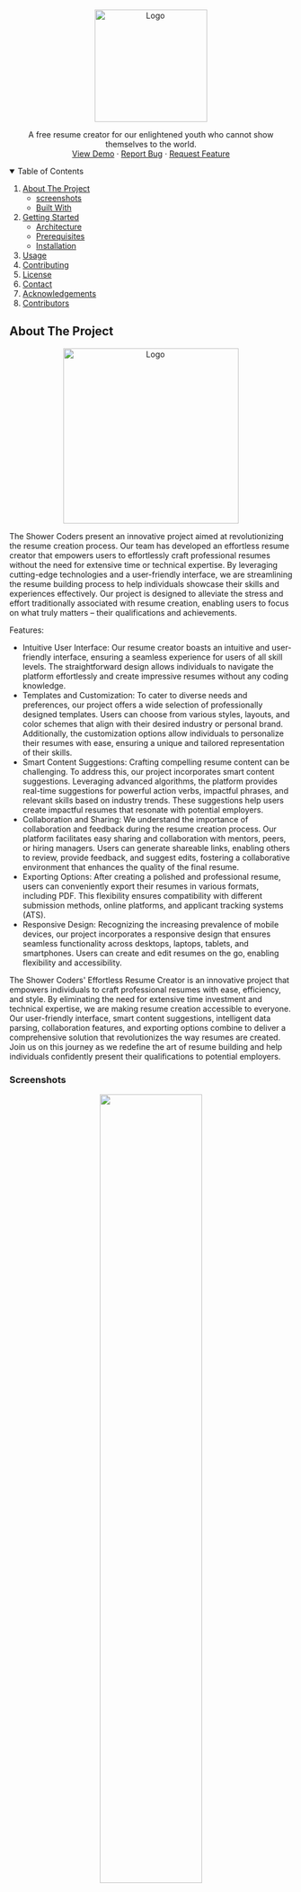 <!-- PROJECT LOGO -->
<br />
<p align="center">
  <a href="https://cvgenius.app">
    <img src="https://github.com/The-Shower-Coders/CVGenius/assets/77299279/000a5a2d-e0d5-4644-9838-018cef8ce257" alt="Logo" width="200px" >
  </a>

  <p align="center">
 A free resume creator for our enlightened youth who cannot show themselves to the world.
    <br />
    <a href="https://cvgenius.app">View Demo</a>
    ·
    <a href="https://github.com/The-Shower-Coders/CVGenius/issues">Report Bug</a>
    ·
    <a href="https://github.com/The-Shower-Coders/CVGenius/issues">Request Feature</a>
  </p>
</p>

<!-- TABLE OF CONTENTS -->
<details open="open">
  <summary>Table of Contents</summary>
  <ol>
    <li>
      <a href="#about-the-project">About The Project</a>
      <ul>
        <li><a href="#screenshots">screenshots</a></li>
        <li><a href="#built-with">Built With</a></li>
      </ul>
    </li>
    <li>
      <a href="#getting-started">Getting Started</a>
      <ul>
        <li><a href="#architecture">Architecture</a></li>
        <li><a href="#prerequisites">Prerequisites</a></li>
        <li><a href="#installation">Installation</a></li>
      </ul>
    </li>
    <li><a href="#usage">Usage</a></li>
    <li><a href="#contributing">Contributing</a></li>
    <li><a href="#license">License</a></li>
    <li><a href="#contact">Contact</a></li>
    <li><a href="#acknowledgements">Acknowledgements</a></li>
    <li><a href="#contributors">Contributors</a></li>
  </ol>
</details>

<!-- ABOUT THE PROJECT -->

## About The Project

<p align="center">
  <a href="https://cvgenius.app">
    <img src="https://github.com/The-Shower-Coders/CVGenius/assets/77299279/000a5a2d-e0d5-4644-9838-018cef8ce257" alt="Logo" width="312" >
  </a>
</p>

The Shower Coders present an innovative project aimed at revolutionizing the resume creation process. Our team has developed an effortless resume creator that empowers users to effortlessly craft professional resumes without the need for extensive time or technical expertise. By leveraging cutting-edge technologies and a user-friendly interface, we are streamlining the resume building process to help individuals showcase their skills and experiences effectively. Our project is designed to alleviate the stress and effort traditionally associated with resume creation, enabling users to focus on what truly matters – their qualifications and achievements.

Features:

-   Intuitive User Interface:
    Our resume creator boasts an intuitive and user-friendly interface, ensuring a seamless experience for users of all skill levels. The straightforward design allows individuals to navigate the platform effortlessly and create impressive resumes without any coding knowledge.
-   Templates and Customization:
    To cater to diverse needs and preferences, our project offers a wide selection of professionally designed templates. Users can choose from various styles, layouts, and color schemes that align with their desired industry or personal brand. Additionally, the customization options allow individuals to personalize their resumes with ease, ensuring a unique and tailored representation of their skills.
-   Smart Content Suggestions:
    Crafting compelling resume content can be challenging. To address this, our project incorporates smart content suggestions. Leveraging advanced algorithms, the platform provides real-time suggestions for powerful action verbs, impactful phrases, and relevant skills based on industry trends. These suggestions help users create impactful resumes that resonate with potential employers.
-   Collaboration and Sharing:
    We understand the importance of collaboration and feedback during the resume creation process. Our platform facilitates easy sharing and collaboration with mentors, peers, or hiring managers. Users can generate shareable links, enabling others to review, provide feedback, and suggest edits, fostering a collaborative environment that enhances the quality of the final resume.
-   Exporting Options:
    After creating a polished and professional resume, users can conveniently export their resumes in various formats, including PDF. This flexibility ensures compatibility with different submission methods, online platforms, and applicant tracking systems (ATS).
-   Responsive Design:
    Recognizing the increasing prevalence of mobile devices, our project incorporates a responsive design that ensures seamless functionality across desktops, laptops, tablets, and smartphones. Users can create and edit resumes on the go, enabling flexibility and accessibility.

The Shower Coders' Effortless Resume Creator is an innovative project that empowers individuals to craft professional resumes with ease, efficiency, and style. By eliminating the need for extensive time investment and technical expertise, we are making resume creation accessible to everyone. Our user-friendly interface, smart content suggestions, intelligent data parsing, collaboration features, and exporting options combine to deliver a comprehensive solution that revolutionizes the way resumes are created. Join us on this journey as we redefine the art of resume building and help individuals confidently present their qualifications to potential employers.

### Screenshots

<p align="center">
  <img src="https://github.com/The-Shower-Coders/CVGenius/assets/77299279/343cc602-288f-4ede-b026-acd0f96bff23" width="60%"></img>
</p>

### Built With

List of major frameworks used in building the project. including Add-ons/plugins for acknowledgement.

-   [ExpressJS](https://expressjs.com/)
-   [Puppeteer](https://pptr.dev/)
-   [Materializecss](https://materializecss.com/)
-   [Bootstrap](https://www.npmjs.com/package/bootstrap)

<!-- GETTING STARTED -->

## Getting Started

This is an example of how you may give instructions on setting up your project locally.
To get a local copy up and running follow these simple example steps.

### Architecture

![image](https://github.com/The-Shower-Coders/CVGenius/assets/77299279/491e9159-b642-4d34-932d-6c93da673f07)

### Prerequisites

This is an example of how to list things you need to use the software and how to install them.

-   npm
    ```sh
    npm install npm@latest -g
    ```
-   python
    ```cmd
    winget install --id=Python.Python.3.10  -e
    ```

### Installation

1. Clone the repo
    ```sh
    git clone https://github.com/The-Shower-Coders/CVGenius.git
    ```
2. Install NPM packages
    ```sh
    npm install
    ```

## Usage

3. setup environment

    ```sh
    setx BARD_TOKEN <Bard_Token [Optional]>
    ```

    ```sh
    setx MONGODB <MongoDB Connection String [REQUIRED]>
    ```

4. run webapp
    ```sh
    npm test
    ```

<!-- CONTRIBUTING -->

## Contributing

Contributions are what make the open source community such an amazing place to be learn, inspire, and create. Any contributions you make are **greatly appreciated**.

1. Fork the Project
2. Create your Feature Branch (`git checkout -b feature/AmazingFeature`)
3. Commit your Changes (`git commit -m 'Add some AmazingFeature'`)
4. Push to the Branch (`git push origin feature/AmazingFeature`)
5. Open a Pull Request (`gh pr create`)

<!-- LICENSE -->

## License

Distributed under the MIT License. See `LICENSE` for more information.

<!-- CONTACT -->

## Contact

<a href="https://github.com/The-Shower-Coders/CVGenius/issues">Contact we</a>

<!-- ACKNOWLEDGEMENTS -->

## Acknowledgements

-   [Font Awesome](https://fontawesome.com)
-   [ExpressJS](https://expressjs.com/)
-   [MongoDB](https://www.mongodb.com/)
-   [Puppeteer](https://pptr.dev/)
-   [Pdfobject](https://pdfobject.com/)
-   [jQuery](https://jquery.com/)
-   [FileSaver](https://www.npmjs.com/package/file-saver)
-   [pdf.js](https://mozilla.github.io/pdf.js/)
-   [Tiny-slider](https://ganlanyuan.github.io/tiny-slider/demo/)
-   [Popperjs](https://popper.js.org/)
-   [Materializecss](https://materializecss.com/)
-   [Bootstrap](https://www.npmjs.com/package/bootstrap)

## Contributors

<b>Huge</b> thanks to all the contributers who helped make CVgenius possible and who supports us! ❤️

<table align="center">
  <tr align="center">
    <td align="center"><a href="https://github.com/GroophyLifefor"><img src="https://avatars.githubusercontent.com/u/77299279?v=4" width="100px;" /><br /><sub><b>Murat Kirazkaya</b></sub></a><br /></td>
    <td align="center"><a href="https://github.com/nazwq"><img src="https://avatars.githubusercontent.com/u/124010517?v=4" width="100px;" alt=""/><br /><sub><b>Sudenaz Avcı</b></sub></a><br /></td>
    <td align="center"><a href="https://github.com/clowerty"><img src="https://avatars.githubusercontent.com/u/123985071?v=4" width="100px;" /><br /><sub><b>Neriman Topçu</b></sub></a><br /></td>
    <td align="center"><a href="https://github.com/nofe-wrk"><img src="https://avatars.githubusercontent.com/u/124031876?v=4" width="100px;" /><br /><sub><b>Ömer Yahya Yiğit</b></sub></a><br /></td>
  </tr>
</table>

---

<p align="center">
  <img src="https://github.com/The-Shower-Coders/CVGenius/assets/77299279/cfcead3a-664e-42e2-bff8-5cec4b192969" width="80%"></img>
</p>
<p align="center">
  <b>Thanks for everything Insider & Kodluyoruz</b>
</p>
<p align="center">
  <img src="https://avatars.githubusercontent.com/u/19927042?s=200&v=4" width="10%"></img>
  <img src="https://avatars.githubusercontent.com/u/30476529?s=200&v=4" width="10%"></img>
</p>

